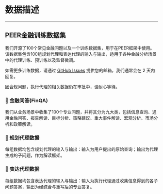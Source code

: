 # 数据描述
****************************************
## PEER金融训练数据集
我们开源了100个常见金融问题以及一个训练数据集，用于在PEER框架中使用。该数据集包含100组规划代理和表达代理的输入与输出，适用于各种金融分析场景中的代理训练、预训练以及监督微调。

如需更多训练数据，请通过 [GitHub Issues](https://github.com/agentuniverse-ai/agentUniverse/issues) 提供您的邮箱，我们通常会在 2 天内回复。

因合规问题，执行代理的相关数据仍在审批中，请耐心等待。

### 🌟 金融问答(FinQA)
 
我们从业务场景中收集了100个专业问题，并将其分为九大类，包括信息查询、通用金融问答、报告解读、目标分析、策略建议、重大事件解读、宏观分析、市场分析和政策解读。

### 🌟 规划代理数据
每组数据均包含规划代理的输入与输出：输入为用户提出的原始查询；输出为代理生成的子问题，作为解读框架。

### 🌟 表达代理数据

每组数据均包含表达代理的输入与输出：输入为执行代理通过收集信息得到的各子问题答案，输出为经综合与重写后的专业答复。